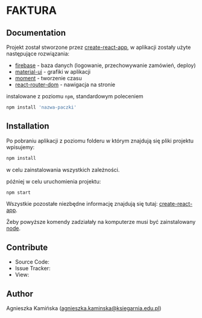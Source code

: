 # FAKTURA



## Documentation

Projekt został stworzone przez [create-react-app](https://github.com/facebook/create-react-app), w aplikacji zostały użyte następujące rozwiązania:

* [firebase](https://www.npmjs.com/package/firebase) - baza danych (logowanie, przechowywanie zamówień, deploy)
* [material-ui](https://material-ui.com/) - grafiki w aplikacji
* [moment](https://momentjs.com/) - tworzenie czasu
* [react-router-dom](https://reactrouter.com/web/guides/quick-start) - nawigacja na stronie

instalowane z poziomu `npm`, standardowym poleceniem

```javascript
npm install 'nazwa-paczki'
```

## Installation

Po pobraniu aplikacji z poziomu folderu w którym znajdują się pliki projektu wpisujemy:

```javascript
npm install
```

w celu zainstalowania wszystkich zależności.

później w celu uruchomienia projektu:

```javascript
npm start
```

Wszystkie pozostałe niezbędne informację znajdują się tutaj: [create-react-app](https://github.com/facebook/create-react-app).

Żeby powyższe komendy zadziałały na komputerze musi być zainstalowany [node](https://nodejs.org/en/).

## Contribute

* Source Code: 
* Issue Tracker: 
* View: 

## Author

Agnieszka Kamińska (agnieszka.kaminska@ksiegarnia.edu.pl)
